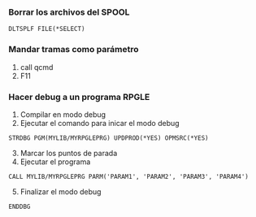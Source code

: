 ### Borrar los archivos del SPOOL

```
DLTSPLF FILE(*SELECT)
```

### Mandar tramas como parámetro

1. call qcmd
2. F11

### Hacer debug a un programa RPGLE

1. Compilar en modo debug
2. Ejecutar el comando para inicar el modo debug

```cobol
STRDBG PGM(MYLIB/MYRPGLEPRG) UPDPROD(*YES) OPMSRC(*YES)
```

3. Marcar los puntos de parada
4. Ejecutar el programa

```cobol
CALL MYLIB/MYRPGLEPRG PARM('PARAM1', 'PARAM2', 'PARAM3', 'PARAM4')
```

5. Finalizar el modo debug

```cobol
ENDDBG
```
